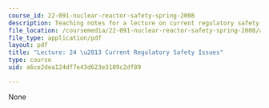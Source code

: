 ```yaml
---
course_id: 22-091-nuclear-reactor-safety-spring-2008
description: Teaching notes for a lecture on current regulatory safety issues.
file_location: /coursemedia/22-091-nuclear-reactor-safety-spring-2008/a6ce2dea124df7e43d623e3189c2df89_MIT22_091S08_lec24note.pdf
file_type: application/pdf
layout: pdf
title: "Lecture: 24 \u2013 Current Regulatory Safety Issues"
type: course
uid: a6ce2dea124df7e43d623e3189c2df89

---
```

None